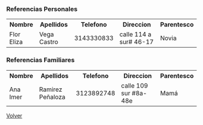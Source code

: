 <html>

<body>



<h3><th>Referencias Personales</h3>
<table>

  <tr>
    <th>Nombre</th>
    <th>Apellidos</th>
    <th>Telefono</th> 
    <th>Direccion</th>
    <th>Parentesco</th>

  </tr>
  <tr>
    <td>Flor Eliza</td>
    <td>Vega Castro</td>
    <td>3143330833</td>
    <td>calle 114 a sur# 46-17</td> 
    <td>Novia</td>
  </tr>
  
</table>
<h3><th>Referencias Familiares</h3>
<table>

  <tr>
    <th>Nombre</th>
    <th>Apellidos</th>
    <th>Telefono</th> 
    <th>Direccion</th>
    <th>Parentesco</th>

  </tr>
  <tr>
    <td>Ana Imer</td>
    <td>Ramirez Peñaloza</td>
    <td>3123892748</td>
    <td>calle 109 sur #8a-48e</td> 
    <td>Mamá</td>
  </tr>
  
</table>

<a href="https://github.com/BrandonR30/BrandonRod/blob/master/HojaDeVida.md" title="Ir la página anterior">Volver</a>
</html>
